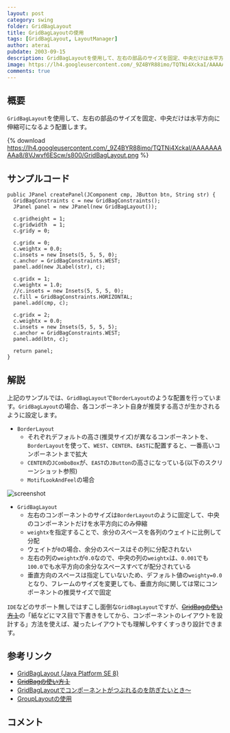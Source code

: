 ```yaml
---
layout: post
category: swing
folder: GridBagLayout
title: GridBagLayoutの使用
tags: [GridBagLayout, LayoutManager]
author: aterai
pubdate: 2003-09-15
description: GridBagLayoutを使用して、左右の部品のサイズを固定、中央だけは水平方向に伸縮可になるよう配置します。
image: https://lh4.googleusercontent.com/_9Z4BYR88imo/TQTNi4XckaI/AAAAAAAAAa8/8VJwvf6EScw/s800/GridBagLayout.png
comments: true
---
```

## 概要
`GridBagLayout`を使用して、左右の部品のサイズを固定、中央だけは水平方向に伸縮可になるよう配置します。

{% download https://lh4.googleusercontent.com/_9Z4BYR88imo/TQTNi4XckaI/AAAAAAAAAa8/8VJwvf6EScw/s800/GridBagLayout.png %}

## サンプルコード
<pre class="prettyprint"><code>public JPanel createPanel(JComponent cmp, JButton btn, String str) {
  GridBagConstraints c = new GridBagConstraints();
  JPanel panel = new JPanel(new GridBagLayout());

  c.gridheight = 1;
  c.gridwidth  = 1;
  c.gridy = 0;

  c.gridx = 0;
  c.weightx = 0.0;
  c.insets = new Insets(5, 5, 5, 0);
  c.anchor = GridBagConstraints.WEST;
  panel.add(new JLabel(str), c);

  c.gridx = 1;
  c.weightx = 1.0;
  //c.insets = new Insets(5, 5, 5, 0);
  c.fill = GridBagConstraints.HORIZONTAL;
  panel.add(cmp, c);

  c.gridx = 2;
  c.weightx = 0.0;
  c.insets = new Insets(5, 5, 5, 5);
  c.anchor = GridBagConstraints.WEST;
  panel.add(btn, c);

  return panel;
}
</code></pre>

## 解説
上記のサンプルでは、`GridBagLayout`で`BorderLayout`のような配置を行っています。`GridBagLayout`の場合、各コンポーネント自身が推奨する高さが生かされるように設定します。

- `BorderLayout`
    - それぞれデフォルトの高さ(推奨サイズ)が異なるコンポーネントを、`BorderLayout`を使って、`WEST`、`CENTER`、`EAST`に配置すると、一番高いコンポーネントまで拡大
    - `CENTER`の`JComboBox`が、`EAST`の`JButton`の高さになっている(以下のスクリーンショット参照)
    - `MotifLookAndFeel`の場合

<!-- dummy comment line for breaking list -->

![screenshot](https://lh6.googleusercontent.com/_9Z4BYR88imo/TQTNldPsABI/AAAAAAAAAbA/eep6P-D2eC8/s800/GridBagLayout1.png)

- `GridBagLayout`
    - 左右のコンポーネントのサイズは`BorderLayout`のように固定して、中央のコンポーネントだけを水平方向にのみ伸縮
    - `weightx`を指定することで、余分のスペースを各列のウェイトに比例して分配
    - ウェイトが`0`の場合、余分のスペースはその列に分配されない
    - 左右の列の`weightx`が`0.0`なので、中央の列の`weightx`は、`0.001`でも`100.0`でも水平方向の余分なスペースすべてが配分されている
    - 垂直方向のスペースは指定していないため、デフォルト値の`weighty=0.0`となり、フレームのサイズを変更しても、垂直方向に関しては常にコンポーネントの推奨サイズで固定

<!-- dummy comment line for breaking list -->

`IDE`などのサポート無しではすこし面倒な`GridBagLayout`ですが、~~[GridBagの使い方１](http://homepage1.nifty.com/masada/cyber/javagridbag1.htm)~~の「紙などにマス目で下書きをしてから、コンポーネントのレイアウトを設計する」方法を使えば、凝ったレイアウトでも理解しやすくすっきり設計できます。

## 参考リンク
- [GridBagLayout (Java Platform SE 8)](https://docs.oracle.com/javase/jp/8/docs/api/java/awt/GridBagLayout.html)
- ~~[GridBagの使い方１](http://homepage1.nifty.com/masada/cyber/javagridbag1.htm)~~
- [GridBagLayoutでコンポーネントがつぶれるのを防ぎたいとき～](http://satoshi.kinokuni.org/tech/SwingTipsLayout.html#section1)
- [GroupLayoutの使用](http://ateraimemo.com/Swing/GroupLayout.html)

<!-- dummy comment line for breaking list -->

## コメント
